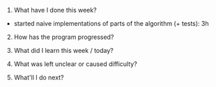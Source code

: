1. What have I done this week?

- started naive implementations of parts of the algorithm (+ tests): 3h

2. How has the program progressed?

3. What did I learn this week / today?

4. What was left unclear or caused difficulty?

5. What'll I do next?
